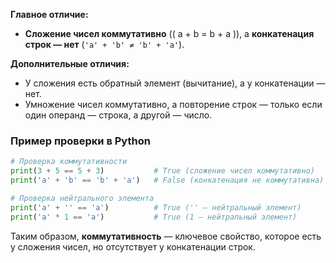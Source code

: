 
**Главное отличие:**  
- **Сложение чисел коммутативно** (\( a + b = b + a \)), а **конкатенация строк — нет** (`'a' + 'b' ≠ 'b' + 'a'`).  

**Дополнительные отличия:**  
- У сложения есть обратный элемент (вычитание), а у конкатенации — нет.  
- Умножение чисел коммутативно, а повторение строк — только если один операнд — строка, а другой — число.  

### **Пример проверки в Python**  
```python
# Проверка коммутативности
print(3 + 5 == 5 + 3)           # True (сложение чисел коммутативно)
print('a' + 'b' == 'b' + 'a')   # False (конкатенация не коммутативна)

# Проверка нейтрального элемента
print('a' + '' == 'a')          # True ('' — нейтральный элемент)
print('a' * 1 == 'a')           # True (1 — нейтральный элемент)
```  

Таким образом, **коммутативность** — ключевое свойство, которое есть у сложения чисел, но отсутствует у конкатенации строк.